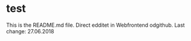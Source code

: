 # test
This is the README.md 
file. Direct edditet in Webfrontend odgithub.
Last change:  27.06.2018
